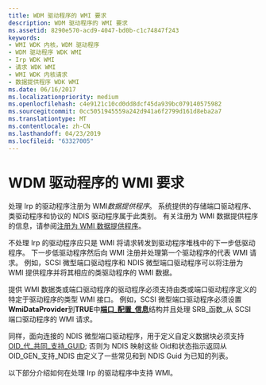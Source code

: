 ```yaml
---
title: WDM 驱动程序的 WMI 要求
description: WDM 驱动程序的 WMI 要求
ms.assetid: 8290e570-acd9-4047-bd0b-c1c74847f243
keywords:
- WMI WDK 内核，WDM 驱动程序
- WDM 驱动程序 WDK WMI
- Irp WDK WMI
- 请求 WDK WMI
- WMI WDK 内核请求
- 数据提供程序 WDK WMI
ms.date: 06/16/2017
ms.localizationpriority: medium
ms.openlocfilehash: c4e9121c10cd0dd8dcf45da939bc079140575982
ms.sourcegitcommit: 0cc5051945559a242d941a6f2799d161d8eba2a7
ms.translationtype: MT
ms.contentlocale: zh-CN
ms.lasthandoff: 04/23/2019
ms.locfileid: "63327005"
---
```

# <a name="wmi-requirements-for-wdm-drivers"></a>WDM 驱动程序的 WMI 要求





处理 Irp 的驱动程序注册为 WMI*数据提供程序*。 系统提供的存储端口驱动程序、 类驱动程序和协议的 NDIS 驱动程序属于此类别。 有关注册为 WMI 数据提供程序的信息，请参阅[注册为 WMI 数据提供程序](registering-as-a-wmi-data-provider.md)。

不处理 Irp 的驱动程序应只是 WMI 将请求转发到驱动程序堆栈中的下一步低驱动程序。 下一步低驱动程序然后向 WMI 注册并处理第一个驱动程序的代表 WMI 请求。 例如，SCSI 微型端口驱动程序和 NDIS 微型端口驱动程序可以将注册为 WMI 提供程序并将其相应的类驱动程序的 WMI 数据。

提供 WMI 数据类或端口驱动程序的驱动程序必须支持由类或端口驱动程序定义的特定于驱动程序的类型 WMI 接口。 例如，SCSI 微型端口驱动程序必须设置**WmiDataProvider**到**TRUE**中[**端口\_配置\_信息**](https://msdn.microsoft.com/library/windows/hardware/ff563900)结构并且处理 SRB\_函数\_从 SCSI 端口驱动程序的 WMI 请求。

同样，面向连接的 NDIS 微型端口驱动程序，用于定义自定义数据块必须支持[OID\_代\_共同\_支持\_GUID](https://msdn.microsoft.com/library/windows/hardware/ff569566); 否则为 NDIS 映射这些 Oid和状态指示返回从 OID\_GEN\_支持\_NDIS 由定义了一些常见和到 NDIS Guid 为已知的列表。

以下部分介绍如何在处理 Irp 的驱动程序中支持 WMI。

 

 




